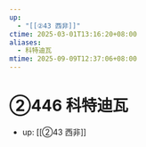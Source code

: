 ```yaml
---
up:
  - "[[②43 西非]]"
ctime: 2025-03-01T13:16:20+08:00
aliases:
  - 科特迪瓦
mtime: 2025-09-09T12:37:06+08:00
---
```


# ②446 科特迪瓦

- up: [[②43 西非]]
